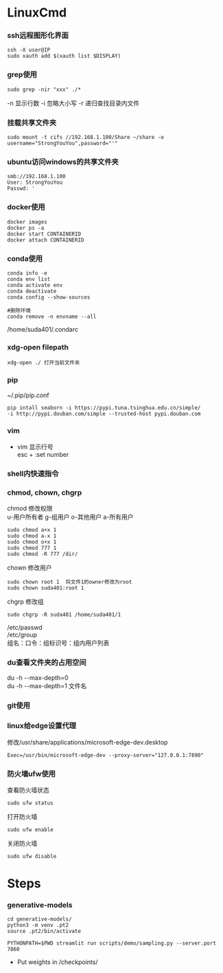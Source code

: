 # LinuxCmd
### ssh远程图形化界面
```
ssh -X user@IP
sudo xauth add $(xauth list $DISPLAY)
```
### grep使用
```
sudo grep -nir "xxx" ./*
```
-n 显示行数 -i 忽略大小写 -r 递归查找目录内文件
### 挂载共享文件夹
```
sudo mount -t cifs //192.168.1.100/Share ~/share -o username="StrongYouYou",password="'"
```
### ubuntu访问windows的共享文件夹
```
smb://192.168.1.100
User: StrongYouYou
Passwd: '
```
### docker使用
```
docker images
docker ps -a
docker start CONTAINERID
docker attach CONTAINERID
```
### conda使用
```
conda info -e
conda env list
conda activate env
conda deactivate
conda config --show-sources

#删除环境
conda remove -n envname --all 
```
/home/suda401/.condarc
### xdg-open filepath
```
xdg-open ./ 打开当前文件夹
```
### pip
~/.pip/pip.conf  
```
pip intall seaborn -i https://pypi.tuna.tsinghua.edu.cn/simple/
-i http://pypi.douban.com/simple --trusted-host pypi.douban.com
```
### vim
- vim 显示行号  
  esc + :set number
### shell内快速指令


### chmod, chown, chgrp
chmod 修改权限  
u-用户所有者  g-组用户  o-其他用户  a-所有用户
```
sudo chmod a+x 1
sudo chmod a-x 1
sudo chmod o+x 1
sudo chmod 777 1
sudo chmod -R 777 /dir/
```
chown 修改用户
```
sudo chown root 1  将文件1的owner修改为root
sudo chown suda401:root 1	
```
chgrp 修改组
```
sudo chgrp -R suda401 /home/suda401/1
```
/etc/passwd  
/etc/group  
组名：口令：组标识号：组内用户列表

### du查看文件夹的占用空间
du -h --max-depth=0  
du -h --max-depth=1 文件名

### git使用

### linux给edge设置代理
修改/usr/share/applications/microsoft-edge-dev.desktop  
```
Exec=/usr/bin/microsoft-edge-dev --proxy-server="127.0.0.1:7890"
```
### 防火墙ufw使用
查看防火墙状态  
```
sudo ufw status
```  
打开防火墙  
```
sudo ufw enable
```  
关闭防火墙  
```
sudo ufw disable
```
# Steps
### generative-models
```
cd generative-models/
python3 -m venv .pt2
source .pt2/bin/activate

PYTHONPATH=$PWD streamlit run scripts/demo/sampling.py --server.port 7860

```
- Put weights in /checkpoints/




















